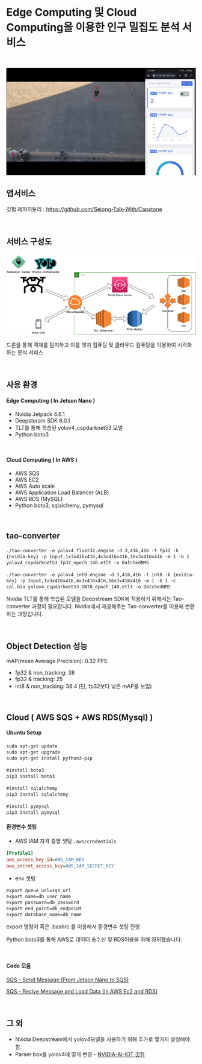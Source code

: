 # Edge Computing 및 Cloud Computing을 이용한 인구 밀집도 분석 서비스

<br>

![](test.gif)

## 앱서비스 

깃헙 레파지토리 : https://github.com/Sejong-Talk-With/Capstone

<br>

## 서비스 구성도

<img src="/service_stream.png">

드론을 통해 객체를 탐지하고 이를 엣지 컴퓨팅 및 클라우드 컴퓨팅을 이용하여 시각화하는 분석 서비스 

<br>

## 사용 환경

#### Edge Computing ( In Jetson Nano )
- Nvidia Jetpack 4.6.1
- Deepsteram SDK 6.0.1
- TLT를 통해 학습된 yolov4_cspdarknet53 모델
- Python boto3

<br>

#### Cloud Computing ( In AWS )
- AWS SQS
- AWS EC2
- AWS Auto scale
- AWS Application Load Balancer (ALB)
- AWS RDS (MySQL)
- Python boto3, sqlalchemy, pymysql


<br>

## tao-converter

```shell
./tao-converter -e yolov4_float32.engine -d 3,416,416 -t fp32 -k {nvidia-key} -p Input,1x3x416x416,4x3x416x416,16x3x416x416 -m 1 -b 1 yolov4_cspdarknet53_fp32_epoch_140.etlt -o BatchedNMS

./tao-converter -e yolov4_int8.engine -d 3,416,416 -t int8 -k {nvidia-key} -p Input,1x3x416x416,4x3x416x416,16x3x416x416 -m 1 -b 1 -c cal.bin yolov4_cspdarknet53_INT8_epoch_140.etlt -o BatchedNMS
```
Nvidia TLT를 통해 학습된 모델을 Deepstream SDK에 적용하기 위해서는 Tao-converter 과정이 필요합니다.
Nvidia에서 제공해주는 Tao-converter를 이용해 변환하는 과정입니다.

<br>

## Object Detection 성능

mAP(mean Average Precision): 0.32
FPS
- fp32 & non_tracking: 38
- fp32 & tracking: 25
- int8 & non_tracking: 38.4 (단, fp32보다 낮은 mAP를 보임)

<br>

## Cloud ( AWS SQS + AWS RDS(Mysql) )


#### Ubuntu Setup

```shell
sudo apt-get update
sudo apt-get upgrade
sudo apt-get install python3-pip

#install boto3
pip3 install boto3

#install sqlalchemy
pip3 install sqlalchemy

#install pymysql
pip3 install pymysql
```

#### 환경변수 셋팅

- AWS IAM 자격 증명 셋팅
`.aws/credentials`

```ini
[Profile1]
aws_access_key_id=AWS_IAM_KEY
aws_secret_access_key=AWS_IAM_SECRET_KEY
```

- env 셋팅

```shell
export queue_url=sqs_url
export name=db_user_name
export password=db_password
export end_point=db_endpoint
export database_name=db_name
```
export 명령어 혹은 .bashrc 를 이용해서 환경변수 셋팅 진행

Python boto3를 통해 AWS로 데이터 송수신 및 RDS이용을 위해 정의했습니다.

<br>

#### Code 모음

[SQS - Send Message (From Jetson Nano to SQS)](https://github.com/wjdqlsdlsp/Deepstream-SDK-yolov4/blob/main/readtxt.py)

[SQS - Recive Message and Load Data (In AWS Ec2 and RDS)](https://github.com/wjdqlsdlsp/Deepstream-SDK-yolov4/blob/main/receive_sqs.py)

<br>


## 그 외

- Nvidia Deepstream에서 yolov4모델을 사용하기 위해 추가로 몇가지 설정해야함.
- Parser box를 yolov4에 맞게 변경 - [NVIDIA-AI-IOT 깃헙](https://github.com/NVIDIA-AI-IOT/deepstream_tao_apps)
